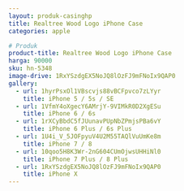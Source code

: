 ```yaml
---
layout: produk-casinghp
title: Realtree Wood Logo iPhone Case
categories: apple

# Produk
product-title: Realtree Wood Logo iPhone Case
harga: 90000
sku: hn-5348
image-drive: 1RxYSzdgEX5NoJQ8lOzFJ9mFNoIx9QAP0
gallery:
  - url: 1hyrPsxOl1VBscvjs88vBCFpvco7zLYyr
    title: iPhone 5 / 5s / SE
  - url: 1VfmY4oXgecY6AMrjY-9VIMkR0D2XgESu
    title: iPhone 6 / 6s
  - url: 1rXCyBbdC5fJUunavPUpNbZPmjsPBa6vY
    title: iPhone 6 Plus / 6s Plus
  - url: 1U4i_V_5JOFpyuV4U2M55TAQlVuUmKe8m
    title: iPhone 7 / 8
  - url: 10qoo5H8K3Wr-2nG604CUmOjwsUHHiNl0
    title: iPhone 7 Plus / 8 Plus
  - url: 1RxYSzdgEX5NoJQ8lOzFJ9mFNoIx9QAP0
    title: iPhone X
---
```

